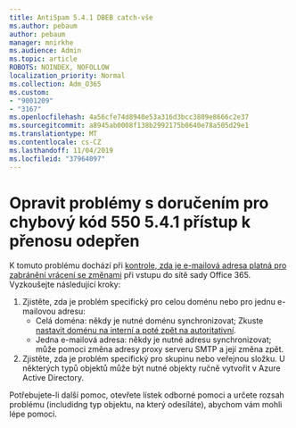 ```yaml
---
title: AntiSpam 5.4.1 DBEB catch-vše
ms.author: pebaum
author: pebaum
manager: mnirkhe
ms.audience: Admin
ms.topic: article
ROBOTS: NOINDEX, NOFOLLOW
localization_priority: Normal
ms.collection: Adm_O365
ms.custom:
- "9001209"
- "3167"
ms.openlocfilehash: 4a56cfe74d8940e53a316d3bcc3809e8666c2e37
ms.sourcegitcommit: a8945ab0008f138b2992175b0640e78a505d29e1
ms.translationtype: MT
ms.contentlocale: cs-CZ
ms.lasthandoff: 11/04/2019
ms.locfileid: "37964097"
---
```

# <a name="fix-delivery-issues-for-error-code-550-541-relay-access-denied"></a>Opravit problémy s doručením pro chybový kód 550 5.4.1 přístup k přenosu odepřen

K tomuto problému dochází při [kontrole, zda je e-mailová adresa platná pro zabránění vrácení se změnami](https://docs.microsoft.com/exchange/mail-flow-best-practices/use-directory-based-edge-blocking) při vstupu do sítě sady Office 365. Vyzkoušejte následující kroky:

1. Zjistěte, zda je problém specifický pro celou doménu nebo pro jednu e-mailovou adresu:
    - Celá doména: někdy je nutné doménu synchronizovat; Zkuste [nastavit doménu na interní a poté zpět na autoritativní](https://docs.microsoft.com/exchange/mail-flow-best-practices/manage-accepted-domains/manage-accepted-domains).
     - Jedna e-mailová adresa: někdy je nutné adresu synchronizovat; může pomoci změna adresy proxy serveru SMTP a její změna zpět.
2. Zjistěte, zda je problém specifický pro skupinu nebo veřejnou složku. U některých typů objektů může být nutné objekty ručně vytvořit v Azure Active Directory.

Potřebujete-li další pomoc, otevřete lístek odborné pomoci a určete rozsah problému (includidng typ objektu, na který odesíláte), abychom vám mohli lépe pomoci.